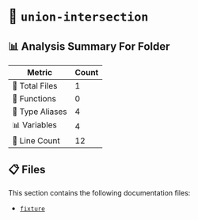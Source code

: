 # 📁 `union-intersection`

## 📊 Analysis Summary For Folder

| Metric | Count |
|--------|-------|
| 📁 Total Files | 1 |
| 🔧 Functions | 0 |
| 📑 Type Aliases | 4 |
| 📊 Variables | 4 |
| 🔢 Line Count | 12 |


## 📋 Files

This section contains the following documentation files:

- [`fixture`](./fixture.md)